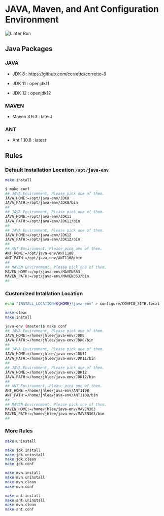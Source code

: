 # JAVA, Maven, and Ant Configuration Environment

![Linter Run](https://github.com/jeonghanlee/java-env/workflows/Linter%20Run/badge.svg)

## Java Packages

### JAVA

* JDK 8 : <https://github.com/corretto/corretto-8>

* JDK 11 : openjdk11

* JDK 12 : openjdk12

### MAVEN

* Maven 3.6.3 : latest

### ANT

* Ant 1.10.8 : latest

## Rules

### Default Installation Location `/opt/java-env`

```bash
make install
```

```bash
$ make conf
## JAVA Environment, Please pick one of them.
JAVA_HOME:=/opt/java-env/JDK8
JAVA_PATH:=/opt/java-env/JDK8/bin
##
## JAVA Environment, Please pick one of them.
JAVA_HOME:=/opt/java-env/JDK11
JAVA_PATH:=/opt/java-env/JDK11/bin
##
## JAVA Environment, Please pick one of them.
JAVA_HOME:=/opt/java-env/JDK12
JAVA_PATH:=/opt/java-env/JDK12/bin
##
## ANT Environment, Please pick one of them.
ANT_HOME:=/opt/java-env/ANT1108
ANT_PATH:=/opt/java-env/ANT1108/bin
##
## MAVEN Environment, Please pick one of them.
MAVEN_HOME:=/opt/java-env/MAVEN363
MAVEN_PATH:=/opt/java-env/MAVEN363/bin
##
```

### Customized Intallation Location

```bash
echo "INSTALL_LOCATION=${HOME}/java-env" > configure/CONFIG_SITE.local
```

```bash
make clean
make install
```

```bash
java-env (master)$ make conf
## JAVA Environment, Please pick one of them.
JAVA_HOME:=/home/jhlee/java-env/JDK8
JAVA_PATH:=/home/jhlee/java-env/JDK8/bin
##
## JAVA Environment, Please pick one of them.
JAVA_HOME:=/home/jhlee/java-env/JDK11
JAVA_PATH:=/home/jhlee/java-env/JDK11/bin
##
## JAVA Environment, Please pick one of them.
JAVA_HOME:=/home/jhlee/java-env/JDK12
JAVA_PATH:=/home/jhlee/java-env/JDK12/bin
##
## ANT Environment, Please pick one of them.
ANT_HOME:=/home/jhlee/java-env/ANT1108
ANT_PATH:=/home/jhlee/java-env/ANT1108/bin
##
## MAVEN Environment, Please pick one of them.
MAVEN_HOME:=/home/jhlee/java-env/MAVEN363
MAVEN_PATH:=/home/jhlee/java-env/MAVEN363/bin
##
```

### More Rules

```bash
make uninstall

make jdk.install
make jdk.uninstall
make jdk.clean
make jdk.conf

make mvn.install
make mvn.uninstall
make mvn.clean
make mvn.conf

make ant.install
make ant.uninstall
make mvn.clean
make ant.conf
```
